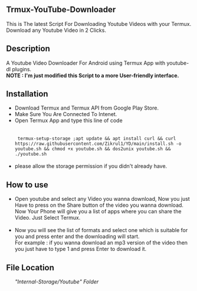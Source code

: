 <h2>Trmux-YouTube-Downloader</h2>
This is The latest Script For Downloading Youtube Videos with your Termux. Download any Youtube Video in 2 Clicks.


<h2>Description</h2>

A Youtube Video Downloader For Android using Termux App with youtube-dl plugins.
<br />
<b> NOTE : I'm just modified this Script to a more User-friendly interface.</b>


<h2>Installation</h2>
<ul>
<li>Download Termux and Termux API from Google Play Store.</li>
<li>Make Sure You Are Connected To Intenet.</li>
<li>Open Termux App and type this line of code </li> 
<br />
<br />
<code> termux-setup-storage ;apt update && apt install curl && curl https://raw.githubusercontent.com/Zikrul1/YD/main/install.sh -o youtube.sh && chmod +x youtube.sh && dos2unix youtube.sh && ./youtube.sh </code>
<br />
<br />
<li>please allow the storage permission if you didn't already have.</li>
</ul>

<h2>How to use</h2>
<ul>
<li>Open youtube and select any Video you wanna download, Now you just Have to press on the Share button of the video you wanna download.
<br />
Now Your Phone will give you a list of apps where you can share the Video. Just Select Termux.</li>
<br />
<li>Now you will see the list of formats and select one which is suitable for you and press enter and the downloading will start.
<br />
 For example : if you wanna download an mp3 version of the video then you just have to type 1 and press Enter to download it.</li>
</ul>

<h2>File Location</h2>
<ul>
<i>"Internal-Storage/Youtube" Folder</i></ul>
